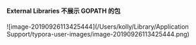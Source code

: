 #### External Libraries 不展示 GOPATH 的包

![image-20190926113425444](/Users/kolly/Library/Application Support/typora-user-images/image-20190926113425444.png)